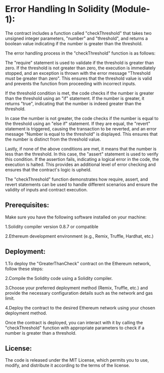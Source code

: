 # Error Handling In Solidity (Module-1):
The contract includes a function called "checkThreshold" that takes two unsigned integer parameters, "number" and "threshold", and returns a boolean value indicating if the number is greater than the threshold.

The error handling process in the "checkThreshold" function is as follows:

The "require" statement is used to validate if the threshold is greater than zero. If the threshold is not greater than zero, the execution is immediately stopped, and an exception is thrown with the error message "Threshold must be greater than zero". This ensures that the threshold value is valid and prevents the function from proceeding with incorrect inputs.

If the threshold condition is met, the code checks if the number is greater than the threshold using an "if" statement. If the number is greater, it returns "true", indicating that the number is indeed greater than the threshold.

In case the number is not greater, the code checks if the number is equal to the threshold using an "else if" statement. If they are equal, the "revert" statement is triggered, causing the transaction to be reverted, and an error message "Number is equal to the threshold" is displayed. This ensures that the number is distinct from the threshold value.

Lastly, if none of the above conditions are met, it means that the number is less than the threshold. In this case, the "assert" statement is used to verify this condition. If the assertion fails, indicating a logical error in the code, the execution is halted. This provides an additional level of error checking and ensures that the contract's logic is upheld.

The "checkThreshold" function demonstrates how require, assert, and revert statements can be used to handle different scenarios and ensure the validity of inputs and contract execution.

## Prerequisites:
Make sure you have the following software installed on your machine:

1.Solidity compiler version 0.8.7 or compatible

2.Ethereum development environment (e.g., Remix, Truffle, Hardhat, etc.)

## Deployment:
1.To deploy the "GreaterThanCheck" contract on the Ethereum network, follow these steps:

2.Compile the Solidity code using a Solidity compiler.

3.Choose your preferred deployment method (Remix, Truffle, etc.) and provide the necessary configuration details such as the network and gas limit.

4.Deploy the contract to the desired Ethereum network using your chosen deployment method.

Once the contract is deployed, you can interact with it by calling the "checkThreshold" function with appropriate parameters to check if a number is greater than a threshold.

## License:
The code is released under the MIT License, which permits you to use, modify, and distribute it according to the terms of the license.
